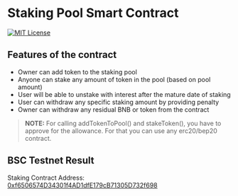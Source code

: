 # Staking Pool Smart Contract
[![MIT License](https://img.shields.io/badge/License-MIT-blue.svg)](https://choosealicense.com/licenses/mit/)

## Features of the contract
- Owner can add token to the staking pool
- Anyone can stake any amount of token in the pool (based on pool amount)
- User will be able to unstake with interest after the mature date of staking
- User can withdraw any specific staking amount by providing penalty
- Owner can withdraw any residual BNB or token from the contract

> **NOTE:**  For calling addTokenToPool() and stakeToken(), you have to approve for the allowance. For that you can use any erc20/bep20 contract.

## BSC Testnet Result
Staking Contract Address: [0xf6506574D34301f4AD1dfE179cB71305D732f698](https://testnet.bscscan.com/address/0xf6506574D34301f4AD1dfE179cB71305D732f698)